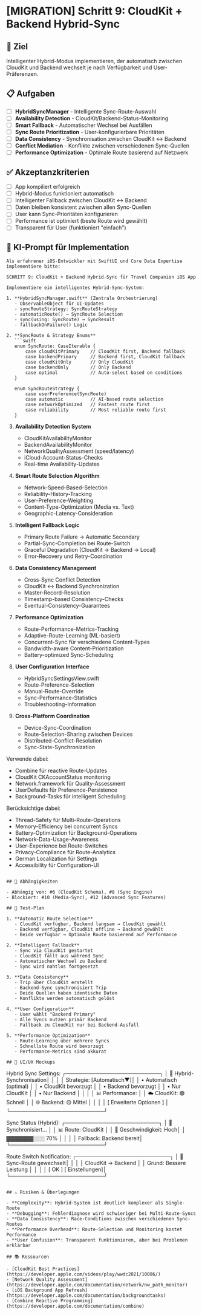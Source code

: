 # [MIGRATION] Schritt 9: CloudKit + Backend Hybrid-Sync

## 🎯 Ziel
Intelligenter Hybrid-Modus implementieren, der automatisch zwischen CloudKit und Backend wechselt je nach Verfügbarkeit und User-Präferenzen.

## 📋 Aufgaben

- [ ] **HybridSyncManager** - Intelligente Sync-Route-Auswahl
- [ ] **Availability Detection** - CloudKit/Backend-Status-Monitoring
- [ ] **Smart Fallback** - Automatischer Wechsel bei Ausfällen
- [ ] **Sync Route Prioritization** - User-konfigurierbare Prioritäten
- [ ] **Data Consistency** - Synchronisation zwischen CloudKit ↔ Backend
- [ ] **Conflict Mediation** - Konflikte zwischen verschiedenen Sync-Quellen
- [ ] **Performance Optimization** - Optimale Route basierend auf Netzwerk

## ✅ Akzeptanzkriterien

- [ ] App kompiliert erfolgreich
- [ ] Hybrid-Modus funktioniert automatisch
- [ ] Intelligenter Fallback zwischen CloudKit ↔ Backend
- [ ] Daten bleiben konsistent zwischen allen Sync-Quellen
- [ ] User kann Sync-Prioritäten konfigurieren
- [ ] Performance ist optimiert (beste Route wird gewählt)
- [ ] Transparent für User (funktioniert "einfach")

## 🤖 KI-Prompt für Implementation

```
Als erfahrener iOS-Entwickler mit SwiftUI und Core Data Expertise implementiere bitte:

SCHRITT 9: CloudKit + Backend Hybrid-Sync für Travel Companion iOS App

Implementiere ein intelligentes Hybrid-Sync-System:

1. **HybridSyncManager.swift** (Zentrale Orchestrierung)
   - ObservableObject für UI-Updates
   - syncRouteStrategy: SyncRouteStrategy
   - automaticRoute() → SyncRoute Selection
   - sync(using: SyncRoute) → SyncResult
   - fallbackOnFailure() Logic

2. **SyncRoute & Strategy Enums**
   ```swift
   enum SyncRoute: CaseIterable {
       case cloudKitPrimary    // CloudKit first, Backend fallback
       case backendPrimary     // Backend first, CloudKit fallback
       case cloudKitOnly       // Only CloudKit
       case backendOnly        // Only Backend
       case optimal            // Auto-select based on conditions
   }
   
   enum SyncRouteStrategy {
       case userPreference(SyncRoute)
       case automatic          // AI-based route selection
       case networkOptimized   // Fastest route first
       case reliability        // Most reliable route first
   }
   ```

3. **Availability Detection System**
   - CloudKitAvailabilityMonitor
   - BackendAvailabilityMonitor  
   - NetworkQualityAssessment (speed/latency)
   - iCloud-Account-Status-Checks
   - Real-time Availability-Updates

4. **Smart Route Selection Algorithm**
   - Network-Speed-Based-Selection
   - Reliability-History-Tracking
   - User-Preference-Weighting
   - Content-Type-Optimization (Media vs. Text)
   - Geographic-Latency-Consideration

5. **Intelligent Fallback Logic**
   - Primary Route Failure → Automatic Secondary
   - Partial-Sync-Completion bei Route-Switch
   - Graceful Degradation (CloudKit → Backend → Local)
   - Error-Recovery und Retry-Coordination

6. **Data Consistency Management**
   - Cross-Sync Conflict Detection
   - CloudKit ↔ Backend Synchronization
   - Master-Record-Resolution
   - Timestamp-based Consistency-Checks
   - Eventual-Consistency-Guarantees

7. **Performance Optimization**
   - Route-Performance-Metrics-Tracking
   - Adaptive-Route-Learning (ML-basiert)
   - Concurrent-Sync für verschiedene Content-Types
   - Bandwidth-aware Content-Prioritization
   - Battery-optimized Sync-Scheduling

8. **User Configuration Interface**
   - HybridSyncSettingsView.swift
   - Route-Preference-Selection
   - Manual-Route-Override
   - Sync-Performance-Statistics
   - Troubleshooting-Information

9. **Cross-Platform Coordination**
   - Device-Sync-Coordination
   - Route-Selection-Sharing zwischen Devices
   - Distributed-Conflict-Resolution
   - Sync-State-Synchronization

Verwende dabei:
- Combine für reactive Route-Updates
- CloudKit CKAccountStatus monitoring
- Network.framework für Quality-Assessment
- UserDefaults für Preference-Persistence
- Background-Tasks für intelligent Scheduling

Berücksichtige dabei:
- Thread-Safety für Multi-Route-Operations
- Memory-Efficiency bei concurrent Syncs
- Battery-Optimization für Background-Operations
- Network-Data-Usage-Awareness
- User-Experience bei Route-Switches
- Privacy-Compliance für Route-Analytics
- German Localization für Settings
- Accessibility für Configuration-UI
```

## 🔗 Abhängigkeiten

- Abhängig von: #6 (CloudKit Schema), #8 (Sync Engine)
- Blockiert: #10 (Media-Sync), #12 (Advanced Sync Features)

## 🧪 Test-Plan

1. **Automatic Route Selection**
   - CloudKit verfügbar, Backend langsam → CloudKit gewählt
   - Backend verfügbar, CloudKit offline → Backend gewählt
   - Beide verfügbar → Optimale Route basierend auf Performance

2. **Intelligent Fallback**
   - Sync via CloudKit gestartet
   - CloudKit fällt aus während Sync
   - Automatischer Wechsel zu Backend
   - Sync wird nahtlos fortgesetzt

3. **Data Consistency**
   - Trip über CloudKit erstellt
   - Backend-Sync synchronisiert Trip
   - Beide Quellen haben identische Daten
   - Konflikte werden automatisch gelöst

4. **User Configuration**
   - User wählt "Backend Primary"
   - Alle Syncs nutzen primär Backend
   - Fallback zu CloudKit nur bei Backend-Ausfall

5. **Performance Optimization**
   - Route-Learning über mehrere Syncs
   - Schnellste Route wird bevorzugt
   - Performance-Metrics sind akkurat

## 📱 UI/UX Mockups

```
Hybrid Sync Settings:
┌─────────────────────────┐
│ 🔄 Hybrid-Synchronisation│
│                         │
│ Strategie: [Automatisch▼]│
│ • Automatisch (optimal) │
│ • CloudKit bevorzugt    │
│ • Backend bevorzugt     │
│ • Nur CloudKit          │
│ • Nur Backend           │
│                         │
│ 📊 Performance:         │
│ ☁️ CloudKit: 🟢 Schnell │
│ 🌐 Backend: 🟡 Mittel   │
│                         │
│ [ Erweiterte Optionen ] │
└─────────────────────────┘

Sync Status (Hybrid):
┌─────────────────────────┐
│ 🔄 Synchronisiert...    │
│ 📊 Route: CloudKit      │
│ 🚀 Geschwindigkeit: Hoch│
│ ▓▓▓▓▓▓▓░░░ 70%         │
│                         │
│ Fallback: Backend bereit│
└─────────────────────────┘

Route Switch Notification:
┌─────────────────────────┐
│ 🔄 Sync-Route gewechselt│
│                         │
│ CloudKit → Backend      │
│ Grund: Bessere Leistung │
│                         │
│ [ OK ]    [ Einstellungen]│
└─────────────────────────┘
```

## ⚠️ Risiken & Überlegungen

- **Complexity**: Hybrid-System ist deutlich komplexer als Single-Route
- **Debugging**: Fehlerdiagnose wird schwieriger bei Multi-Route-Syncs
- **Data Consistency**: Race-Conditions zwischen verschiedenen Sync-Routes
- **Performance Overhead**: Route-Selection und Monitoring kostet Performance
- **User Confusion**: Transparent funktionieren, aber bei Problemen erklärbar

## 📚 Ressourcen

- [CloudKit Best Practices](https://developer.apple.com/videos/play/wwdc2021/10086/)
- [Network Quality Assessment](https://developer.apple.com/documentation/network/nw_path_monitor)
- [iOS Background App Refresh](https://developer.apple.com/documentation/backgroundtasks)
- [Combine Reactive Programming](https://developer.apple.com/documentation/combine) 